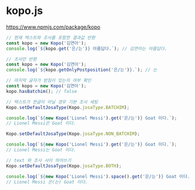 # kopo.js

https://www.npmjs.com/package/kopo

```javascript
// 현재 텍스트와 조사를 포함한 결과값 반환
const kopo = new Kopo('김연아');
console.log(`${kopo.get('은/는')} 아름답다.`); // 김연아는 아름답다.
```

```javascript
// 조사만 반환
const kopo = new Kopo('김연아');
console.log(`${kopo.getOnlyPostposition('은/는')}.`); // 는
```

```javascript
// 마지막 글자가 받침이 있는지 여부 확인
const kopo = new Kopo('김연아');
kopo.hasBatchim(); // false
```

```javascript
// 텍스트가 한글이 아닐 경우 기본 조사 세팅
Kopo.setDefaultJosaType(Kopo.josaType.BATCHIM);

console.log(`${new Kopo('Lionel Messi').get('은/는')} Goat 이다.`);
// Lionel Messi은 Goat 이다.

Kopo.setDefaultJosaType(Kopo.josaType.NON_BATCHIM);

console.log(`${new Kopo('Lionel Messi').get('은/는')} Goat 이다.`);
// Lionel Messi는 Goat 이다.
```

```javascript
// text 와 조사 사이 띄어쓰기
Kopo.setDefaultJosaType(Kopo.josaType.BOTH);

console.log(`${new Kopo('Lionel Messi').space().get('은/는')} Goat 이다.`);
// Lionel Messi 은(는) Goat 이다.
```
